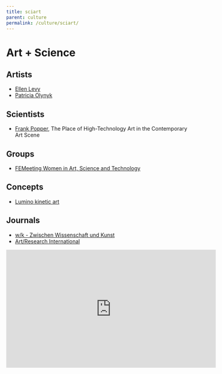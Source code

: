 ```yaml
---
title: sciart
parent: culture
permalink: /culture/sciart/
---
```


# Art + Science


## Artists

* [Ellen Levy](https://en.wikipedia.org/wiki/Ellen_Levy)
* [Patricia Olynyk](https://en.wikipedia.org/wiki/Patricia_Olynyk)

## Scientists

* [Frank Popper](https://en.wikipedia.org/wiki/Frank_Popper), The Place of High-Technology Art in the Contemporary Art Scene

## Groups

* [FEMeeting Women in Art, Science and Technology](https://femeeting.com/)

## Concepts

* [Lumino kinetic art](https://en.wikipedia.org/wiki/Lumino_kinetic_art)

## Journals

* [w/k - Zwischen Wissenschaft und Kunst](https://wissenschaft-kunst.de/)
* [Art/Research International](https://journals.library.ualberta.ca/ari)


<iframe width="560" height="315" src="https://www.youtube.com/embed/n9-prhM5OPY" title="YouTube video player" frameborder="0" allow="accelerometer; autoplay; clipboard-write; encrypted-media; gyroscope; picture-in-picture" allowfullscreen></iframe>

